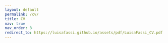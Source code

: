 ```yaml
---
layout: default
permalink: /cv/
title: CV
nav: true
nav_order: 3
redirect_to: https://luisafassi.github.io/assets/pdf/LuisaFassi_CV.pdf
---
```


